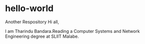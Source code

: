 # hello-world
Another Respository
Hi all,

I am Tharindu Bandara.Reading a Computer Systems and Network Engineering degree at SLIIT Malabe.

